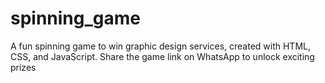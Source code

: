 # spinning_game
A fun spinning game to win graphic design services, created with HTML, CSS, and JavaScript. Share the game link on WhatsApp to unlock exciting prizes
